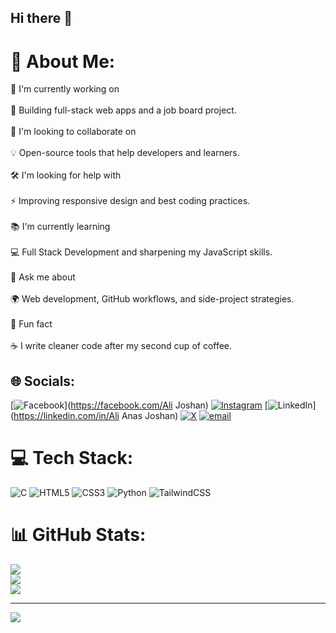 ## Hi there 👋

# 💫 About Me:
🌱 I'm currently working on<br><br>🚀 Building full-stack web apps and a job board project.<br><br>🤝 I'm looking to collaborate on<br><br>💡 Open-source tools that help developers and learners.<br><br>🛠️ I'm looking for help with<br><br>⚡ Improving responsive design and best coding practices.<br><br>📚 I'm currently learning<br><br>💻 Full Stack Development and sharpening my JavaScript skills.<br><br>💬 Ask me about<br><br>🌍 Web development, GitHub workflows, and side-project strategies.<br><br>🎉 Fun fact<br><br>☕ I write cleaner code after my second cup of coffee.


## 🌐 Socials:
[![Facebook](https://img.shields.io/badge/Facebook-%231877F2.svg?logo=Facebook&logoColor=white)](https://facebook.com/Ali Joshan) [![Instagram](https://img.shields.io/badge/Instagram-%23E4405F.svg?logo=Instagram&logoColor=white)](https://instagram.com/@ali_j0shan) [![LinkedIn](https://img.shields.io/badge/LinkedIn-%230077B5.svg?logo=linkedin&logoColor=white)](https://linkedin.com/in/Ali Anas Joshan) [![X](https://img.shields.io/badge/X-black.svg?logo=X&logoColor=white)](https://x.com/@AliJ0shan) [![email](https://img.shields.io/badge/Email-D14836?logo=gmail&logoColor=white)](mailto:joshansanjar@gmail.com) 

# 💻 Tech Stack:
![C](https://img.shields.io/badge/c-%2300599C.svg?style=for-the-badge&logo=c&logoColor=white) ![HTML5](https://img.shields.io/badge/html5-%23E34F26.svg?style=for-the-badge&logo=html5&logoColor=white) ![CSS3](https://img.shields.io/badge/css3-%231572B6.svg?style=for-the-badge&logo=css3&logoColor=white) ![Python](https://img.shields.io/badge/python-3670A0?style=for-the-badge&logo=python&logoColor=ffdd54) ![TailwindCSS](https://img.shields.io/badge/tailwindcss-%2338B2AC.svg?style=for-the-badge&logo=tailwind-css&logoColor=white)
# 📊 GitHub Stats:
![](https://github-readme-stats.vercel.app/api?username=AliJoshan&theme=dark&hide_border=false&include_all_commits=false&count_private=false)<br/>
![](https://nirzak-streak-stats.vercel.app/?user=AliJoshan&theme=dark&hide_border=false)<br/>
![](https://github-readme-stats.vercel.app/api/top-langs/?username=AliJoshan&theme=dark&hide_border=false&include_all_commits=false&count_private=false&layout=compact)

---
[![](https://visitcount.itsvg.in/api?id=AliJoshan&icon=0&color=0)](https://visitcount.itsvg.in)

<!-- Proudly created with GPRM ( https://gprm.itsvg.in ) -->
